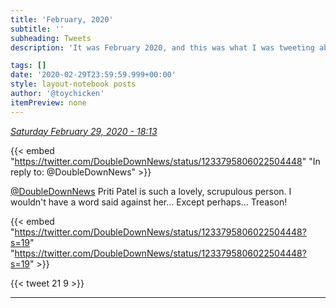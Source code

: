 ```yaml
---
title: 'February, 2020'
subtitle: ''
subheading: Tweets
description: 'It was February 2020, and this was what I was tweeting about...'

tags: []
date: '2020-02-29T23:59:59.999+00:00'
style: layout-notebook posts
author: '@toychicken'
itemPreview: none
---
```


<p><a id="1233817575047430150" href="#1233817575047430150"><em title="2020-02-29T18:13:27.000+00:00">Saturday February 29, 2020 - 18:13</em></a></p>
      
{{< embed "https://twitter.com/DoubleDownNews/status/1233795806022504448" "In reply to: @DoubleDownNews" >}}


[@DoubleDownNews](https://twitter.com/@DoubleDownNews)  Priti Patel is such a lovely, scrupulous person. I wouldn't have a word said against her... Except perhaps... Treason!



{{< embed "https://twitter.com/DoubleDownNews/status/1233795806022504448?s=19" "https://twitter.com/DoubleDownNews/status/1233795806022504448?s=19" >}}


{{< tweet 21 9 >}}

---
